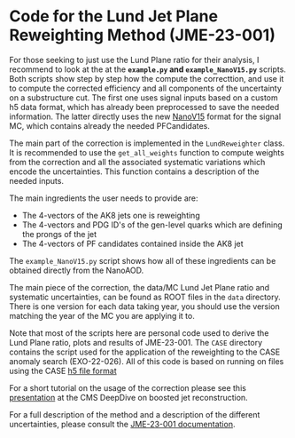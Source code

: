 # Code for the Lund Jet Plane Reweighting Method (JME-23-001)

For those seeking to just use the Lund Plane ratio for their analysis,
I recommend to look at the at the **`example.py` and `example_NanoV15.py`** scripts.
Both scripts show step by step how the compute the correcttion, and use it to compute the corrected efficiency
and all components of the uncertainty on a substructure cut.
The first one uses signal inputs based on a custom h5 data format, which has
already been preprocessed to save the needed information. 
The latter directly uses the new [NanoV15](https://gitlab.cern.ch/cms-nanoAOD/nanoaod-doc/-/wikis/Releases/NanoAODv15) 
format for the signal MC, which contains already the needed PFCandidates.

The main part of the correction is implemented in the `LundReweighter` class.
It is recommended to use the `get_all_weights` function to compute weights from the
correction and all the associated systematic variations which encode the uncertainties.
This function contains a description of the needed inputs.

The main ingredients the user needs to provide are: 
- The 4-vectors of the AK8 jets one is reweighting
- The 4-vectors and PDG ID's of the gen-level quarks which are defining the prongs of the jet
- The 4-vectors of PF candidates contained inside the AK8 jet

The `example_NanoV15.py` script shows how all of these ingredients can be obtained directly from the NanoAOD. 

The main piece of the correction, the data/MC Lund Jet Plane ratio and systematic uncertainties,
can be found as ROOT files in the `data` directory. There is one version for
each data taking year, you should use the version matching the year of the MC
you are applying it to. 

Note that most of the scripts here are
personal code used to derive the Lund Plane ratio, plots and results of
JME-23-001.
The `CASE` directory contains the script used for the application of the reweighting to the
CASE anomaly search (EXO-22-026). 
All of this code is based on running on files using the CASE [h5 file format](https://github.com/case-team/CASEUtils/tree/master/H5_maker)

For a short tutorial on the usage of the correction please see this
[presentation](https://indico.cern.ch/event/1379091/#7-calibrate-jets-with-more-tha) at the CMS DeepDive on boosted jet reconstruction.

For a full description of the method and a description of the different uncertainties,
    please consult the [JME-23-001 documentation](https://cms.cern.ch/iCMS/analysisadmin/cadilines?id=2660&ancode=JME-23-001&tp=an&line=JME-23-001). 
    
